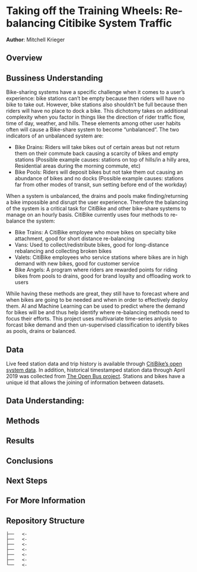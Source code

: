 # Taking off the Training Wheels: Re-balancing Citibike System Traffic

**Author**: Mitchell Krieger

## Overview



## Bussiness Understanding

Bike-sharing systems have a specific challenge when it comes to a user’s experience: bike stations can’t be empty because then riders will have no bike to take out. However, bike stations also shouldn’t be full because then riders will have no place to dock a bike. This dichotomy takes on additional complexity when you factor in things like the direction of rider traffic flow, time of day, weather, and hills. These elements among other user habits often will cause a Bike-share system to become “unbalanced”. The two indicators of an unbalanced system are:

- Bike Drains: Riders will take bikes out of certain areas but not return them on their commute back causing a scarcity of bikes and empty stations (Possible example causes: stations on top of hills/in a hilly area, Residential areas during the morning commute, etc)
- Bike Pools: Riders will deposit bikes but not take them out causing an abundance of bikes and no docks (Possible example causes: stations far from other modes of transit, sun setting before end of the workday)

When a system is unbalanced, the drains and pools make finding/returning a bike impossible and disrupt the user experience. Therefore the balancing of the system is a critical task for CitiBike and other bike-share systems to manage on an hourly basis. CitiBike currently uses four methods to re-balance the system:

- Bike Trains: A CitiBike employee who move bikes on specialty bike attachment, good for short distance re-balancing
- Vans: Used to collect/redistribute bikes, good for long-distance rebalancing and collecting broken bikes
- Valets: CitiBike employees who service stations where bikes are in high demand with new bikes, good for customer service
- Bike Angels: A program where riders are rewarded points for riding bikes from pools to drains, good for brand loyalty and offloading work to users

While having these methods are great, they still have to forecast where and when bikes are going to be needed and when in order to effectively deploy them. AI and Machine Learning can be used to predict where the demand for bikes will be and thus help identify where re-balancing methods need to focus their efforts. This project uses multivariate time-series anlysis to forcast bike demand and then un-supervised classification to identify bikes as pools, drains or balanced.


## Data

Live feed station data and trip history is available through [CitiBike’s open system data](https://www.citibikenyc.com/system-data). In addition, historical timestamped station data through April 2019 was collected from [The Open Bus project](https://www.theopenbus.com/methodology.html). Stations and bikes have a unique id that allows the joining of information between datasets. 

## Data Understanding:


## Methods


## Results



## Conclusions


## Next Steps



## For More Information

  
## Repository Structure

```
├──   <- 
├──   <- 
├──   <- 
├──   <- 
├──   <- 
├──   <- 
└──   <- 

